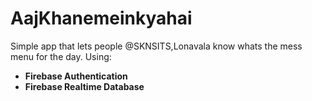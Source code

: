 # AajKhanemeinkyahai

Simple app that lets people @SKNSITS,Lonavala know whats the mess menu for the day.
Using:
*  **Firebase Authentication**
* **Firebase Realtime Database** 
